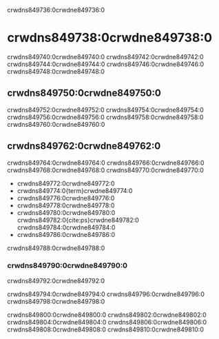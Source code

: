 crwdns849736:0crwdne849736:0
# crwdns849738:0crwdne849738:0

crwdns849740:0crwdne849740:0 crwdns849742:0crwdne849742:0 crwdns849744:0crwdne849744:0 crwdns849746:0crwdne849746:0 crwdns849748:0crwdne849748:0

## crwdns849750:0crwdne849750:0

crwdns849752:0crwdne849752:0 crwdns849754:0crwdne849754:0 crwdns849756:0crwdne849756:0 crwdns849758:0crwdne849758:0 crwdns849760:0crwdne849760:0

## crwdns849762:0crwdne849762:0

crwdns849764:0crwdne849764:0 crwdns849766:0crwdne849766:0 crwdns849768:0crwdne849768:0 crwdns849770:0crwdne849770:0

- crwdns849772:0crwdne849772:0
- crwdns849774:0{term}crwdne849774:0
- crwdns849776:0crwdne849776:0
- crwdns849778:0crwdne849778:0
- crwdns849780:0crwdne849780:0 crwdns849782:0{cite:ps}crwdne849782:0 crwdns849784:0crwdne849784:0
- crwdns849786:0crwdne849786:0

crwdns849788:0crwdne849788:0
### crwdns849790:0crwdne849790:0

crwdns849792:0crwdne849792:0

crwdns849794:0crwdne849794:0 crwdns849796:0crwdne849796:0 crwdns849798:0crwdne849798:0

crwdns849800:0crwdne849800:0 crwdns849802:0crwdne849802:0 crwdns849804:0crwdne849804:0 crwdns849806:0crwdne849806:0 crwdns849808:0crwdne849808:0 crwdns849810:0crwdne849810:0
